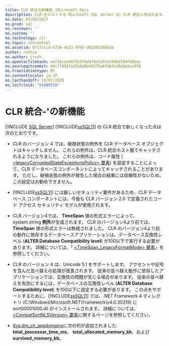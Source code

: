 ```yaml
---
title: CLR 統合の新機能 |Microsoft Docs
description: CLR をホストする Microsoft SQL Server は、CLR 統合と呼ばれます。 この記事では、SQL Server 2012 での CLR 統合の新機能について説明します。
ms.date: 03/03/2017
ms.prod: sql
ms.reviewer: ''
ms.custom: ''
ms.technology: clr
ms.topic: conceptual
ms.assetid: 871fcccd-b726-4b13-9f95-d02b4b39d8ab
author: rothja
ms.author: jroth
ms.openlocfilehash: eaf16cda98f019f6d378a3287e1068d78df88bac
ms.sourcegitcommit: 04cf7905fa32e0a9a44575a6f9641d9a2e5ac0f8
ms.translationtype: MT
ms.contentlocale: ja-JP
ms.lasthandoff: 10/07/2020
ms.locfileid: "91809518"
---
```

# <a name="clr-integration---what39s-new"></a>CLR 統合-&#39;の新機能
 [!INCLUDE [SQL Server](../../includes/applies-to-version/sqlserver.md)]
  [!INCLUDE[ssSQL11](../../includes/sssql11-md.md)] の CLR 統合で新しくなった点は次のとおりです。  
  
-   CLR のバージョン 4 では、破損状態の例外を CLR データベース オブジェクトはキャッチしません。 これらの例外は、CLR 統合ホスト層でキャッチされるようになりました。 これらの例外は、コード属性 ([ \<legacyCorruptedStateExceptionsPolicy> 要素](/dotnet/framework/configure-apps/file-schema/runtime/legacycorruptedstateexceptionspolicy-element)) を設定することによって、CLR データベースコンポーネントによってキャッチされることがあります。 ただし、破損状態の例外が発生した場合の結果には信頼性がないため、この設定はお勧めできません。  
  
-   [!INCLUDE[ssSQL11](../../includes/sssql11-md.md)] には厳しいセキュリティ要件があるため、CLR データベース コンポーネントには、今後も CLR バージョン 2.0 で定義されたコード アクセス セキュリティ モデルが使用されます。  
  
-   CLR バージョン4では、 **TimeSpan** 値の形式エラーによって、system.string **例外**が生成されます。 CLR のバージョン4より前では、 **TimeSpan** 値の形式エラーは無視されました。 CLR のバージョン4より前の動作に依存するデータベースアプリケーションは、データベース互換性レベル (**ALTER Database Compatibility level**) が100以下で実行する必要があります。 詳細については、「 [<TimeSpan_LegacyFormatMode> 要素](/dotnet/framework/configure-apps/file-schema/runtime/timespan-legacyformatmode-element)」を参照してください。  
  
-   CLR のバージョン 4 は、Unicode 5.1 をサポートします。 アクセントや記号を含んだ並べ替えの処理が改善されます。 従来の並べ替え動作に依存したアプリケーションでは、互換性の問題が生じる場合があります。 従来の並べ替えを有効にするには、データベースの互換性レベル (**ALTER Database Compatibility level**) を100以下に設定する必要があります。 この点をサポートするために、[!INCLUDE[ssSQL11](../../includes/sssql11-md.md)] では、.NET Framework 4 ディレクトリ (C:\Windows\Microsoft.NET\Framework\v4.0.30319) に sort00001000.dll がインストールされます。 詳細については、[\<CompatSortNLSVersion> 要素](/dotnet/framework/configure-apps/file-schema/runtime/compatsortnlsversion-element)に関するページを参照してください。  
  
-   [Sys.dm_clr_appdomains](../../relational-databases/system-dynamic-management-views/sys-dm-clr-appdomains-transact-sql.md)に次の列が追加されました: **total_processor_time_ms**、 **total_allocated_memory_kb**、および**survived_memory_kb**。  
  
